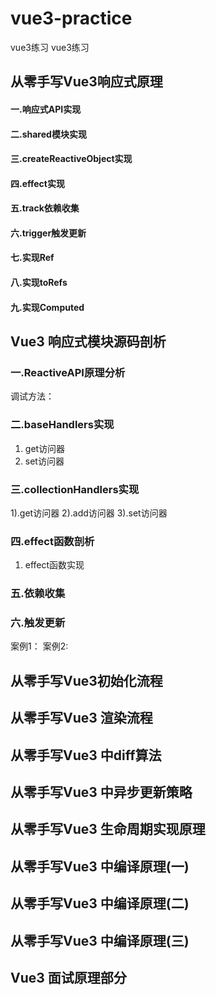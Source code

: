 <!--
 * @Description: feature name
 * @Author: xujian
 * @Date: 2021-07-20 09:38:45
-->
# vue3-practice
vue3练习
vue3练习
## 从零手写Vue3响应式原理
#### 一.响应式API实现
#### 二.shared模块实现
#### 三.createReactiveObject实现
#### 四.effect实现
#### 五.track依赖收集
#### 六.trigger触发更新
#### 七.实现Ref
#### 八.实现toRefs
#### 九.实现Computed
## Vue3 响应式模块源码剖析
### 一.ReactiveAPI原理分析
调试方法：
### 二.baseHandlers实现
1. get访问器
2. set访问器
### 三.collectionHandlers实现
1).get访问器
2).add访问器
3).set访问器
### 四.effect函数剖析
1) effect函数实现
### 五.依赖收集
### 六.触发更新
案例1：
案例2:

## 从零手写Vue3初始化流程
## 从零手写Vue3 渲染流程
## 从零手写Vue3 中diff算法
## 从零手写Vue3 中异步更新策略
## 从零手写Vue3 生命周期实现原理
## 从零手写Vue3 中编译原理(一)
## 从零手写Vue3 中编译原理(二)
## 从零手写Vue3 中编译原理(三)
## Vue3 面试原理部分